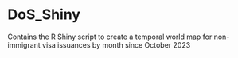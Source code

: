 # DoS_Shiny
Contains the R Shiny script to create a temporal world map for non-immigrant visa issuances by month since October 2023
